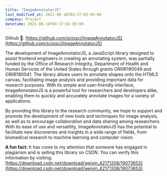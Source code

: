 ```yaml
---
title: "ImageAnnotatorJS"
last_modified_at: 2021-08-18T04:37:02-05:00
company: Project
datetime: 2021-08-18T04:37:02-05:00
---
```


<i class="fab fa-fw fa-github" aria-hidden="true"></i> Github 🔧: [https://github.com/sciosci/ImageAnnotatorJS](https://github.com/sciosci/ImageAnnotatorJS)

The development of ImageAnnotatorJS, a JavaScript library designed to assist frontend engineers in creating an annotating system, was partially funded by the Office of Research Integrity, Department of Health and Human Services of the United States through grants ORIIIR190049 and ORIIR180041. The library allows users to annotate shapes onto the HTML5 canvas, facilitating image analysis and providing important data for research purposes. With its simple and user-friendly interface, ImageAnnotatorJS is a powerful tool for researchers and developers alike, enabling them to quickly and accurately annotate images for a variety of applications.

By providing this library to the research community, we hope to support and promote the development of new tools and techniques for image analysis, as well as to encourage collaboration and data sharing among researchers. With its ease of use and versatility, ImageAnnotatorJS has the potential to facilitate new discoveries and insights in a wide range of fields, from biomedical research to machine learning and computer vision.

**A fun fact:** It has come to my attention that someone has engaged in plagiarism and is selling this library on CSDN. You can verify this information by visiting: [https://download.csdn.net/download/weixin_42171208/19073653](https://download.csdn.net/download/weixin_42171208/19073653).
